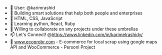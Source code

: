 - 👋 User: @karimrashid
- 👀 Building smart solutions that help both people and enterprises
- 💾 HTML, CSS, JavaScript
- 🌱 Learning python, React, Ruby
- 💞️ Willing to collaborate on any projects under these umbrellas
- 📫 Let's Connect! @https://www.linkedin.com/in/karimelrashidy/
- 🧲 www.ecoprobr.com - E-commerce for local scrap using google maps API and WooCommerce - Personl Project

<!---
karimrashid/karimrashid is a ✨ special ✨ repository because its `README.md` (this file) appears on your GitHub profile.
You can click the Preview link to take a look at your changes.
--->
